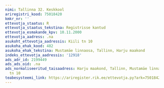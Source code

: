 ```yaml
---
nimi: Tallinna 32. Keskkool
ariregistri_kood: 75018420
kmkr_nr: ''
ettevotja_staatus: R
ettevotja_staatus_tekstina: Registrisse kantud
ettevotja_esmakande_kpv: 10.11.2000
ettevotja_aadress: .na
asukoht_ettevotja_aadressis: Kiili tn 10
asukoha_ehak_kood: 482
asukoha_ehak_tekstina: Mustamäe linnaosa, Tallinn, Harju maakond
indeks_ettevotja_aadressis: '12918'
ads_adr_id: 2199449
ads_ads_oid: .na
ads_normaliseeritud_taisaadress: Harju maakond, Tallinn, Mustamäe linnaosa, Kiili
  tn 10
teabesysteemi_link: https://ariregister.rik.ee/ettevotja.py?ark=75018420&ref=rekvisiidid
---
```

